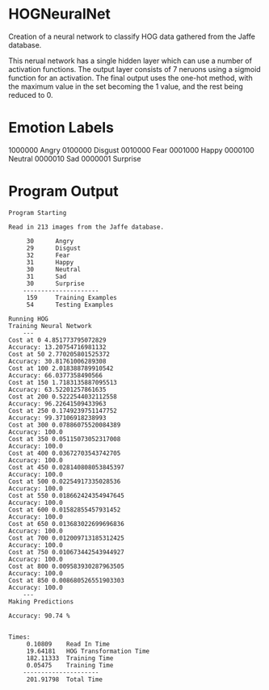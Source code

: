 # HOGNeuralNet
Creation of a neural network to classify HOG data gathered from the Jaffe database.

This nerual network has a single hidden layer which can use a number of activation functions. The output layer consists of 7 neruons using a sigmoid function for an activation. The final output uses the one-hot method, with the maximum value in the set becoming the 1 value, and the rest being reduced to 0. 

# Emotion Labels 
1000000 Angry
0100000 Disgust
0010000 Fear
0001000 Happy
0000100 Neutral
0000010 Sad
0000001 Surprise

# Program Output
```
Program Starting

Read in 213 images from the Jaffe database.

	 30 	 Angry
	 29 	 Disgust
	 32 	 Fear
	 31 	 Happy
	 30 	 Neutral
	 31 	 Sad
	 30 	 Surprise
	---------------------
	 159 	 Training Examples
	 54 	 Testing Examples

Running HOG
Training Neural Network
	---
Cost at 0 4.851773795072829
Accuracy: 13.20754716981132
Cost at 50 2.770205801525372
Accuracy: 30.81761006289308
Cost at 100 2.018388789910542
Accuracy: 66.0377358490566
Cost at 150 1.7183135887095513
Accuracy: 63.52201257861635
Cost at 200 0.5222544032112558
Accuracy: 96.22641509433963
Cost at 250 0.1749239751147752
Accuracy: 99.37106918238993
Cost at 300 0.07886075520084389
Accuracy: 100.0
Cost at 350 0.05115073052317008
Accuracy: 100.0
Cost at 400 0.03672703543742705
Accuracy: 100.0
Cost at 450 0.028140808053845397
Accuracy: 100.0
Cost at 500 0.02254917335028536
Accuracy: 100.0
Cost at 550 0.018662424354947645
Accuracy: 100.0
Cost at 600 0.01582855457931452
Accuracy: 100.0
Cost at 650 0.013683022699696836
Accuracy: 100.0
Cost at 700 0.012009713185312425
Accuracy: 100.0
Cost at 750 0.010673442543944927
Accuracy: 100.0
Cost at 800 0.009583930287963505
Accuracy: 100.0
Cost at 850 0.008680526551903303
Accuracy: 100.0
	---
Making Predictions

Accuracy: 90.74 %


Times:
	 0.10809 	Read In Time
	 19.64181 	HOG Transformation Time
	 182.11333 	Training Time
	 0.05475 	Training Time
	---------------------
	 201.91798 	Total Time
```
